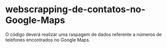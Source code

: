 # webscrapping-de-contatos-no-Google-Maps
O código deverá realizar uma raspagem de dados referente a números de telefones encontrados no Google Maps.
